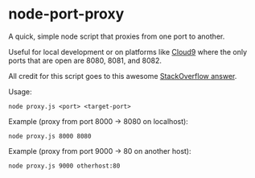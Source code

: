 # node-port-proxy
A quick, simple node script that proxies from one port to another.

Useful for local development or on platforms like [Cloud9](https://c9.io) where the only ports that are open are 8080, 8081, and 8082.

All credit for this script goes to this awesome [StackOverflow answer](http://stackoverflow.com/a/19637388).

Usage:

`node proxy.js <port> <target-port>`

Example (proxy from port 8000 -> 8080 on localhost):

`node proxy.js 8000 8080`

Example (proxy from port 9000 -> 80 on another host):

`node proxy.js 9000 otherhost:80`
